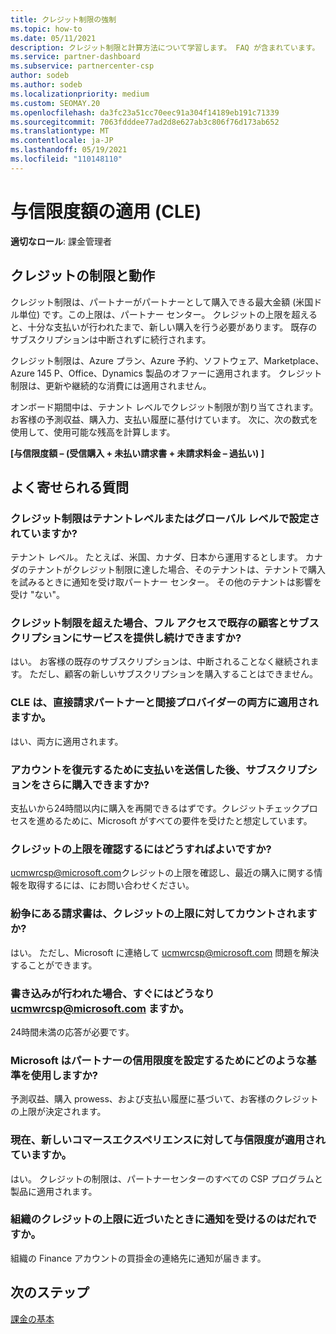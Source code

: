 ```yaml
---
title: クレジット制限の強制
ms.topic: how-to
ms.date: 05/11/2021
description: クレジット制限と計算方法について学習します。 FAQ が含まれています。
ms.service: partner-dashboard
ms.subservice: partnercenter-csp
author: sodeb
ms.author: sodeb
ms.localizationpriority: medium
ms.custom: SEOMAY.20
ms.openlocfilehash: da3fc23a51cc70eec91a304f14189eb191c71339
ms.sourcegitcommit: 7063fdddee77ad2d8e627ab3c806f76d173ab652
ms.translationtype: MT
ms.contentlocale: ja-JP
ms.lasthandoff: 05/19/2021
ms.locfileid: "110148110"
---
```

# <a name="credit-limit-enforcement-cle"></a>与信限度額の適用 (CLE)

**適切なロール**: 課金管理者

## <a name="your-credit-limit-and-how-it-works"></a>クレジットの制限と動作

クレジット制限は、パートナーがパートナーとして購入できる最大金額 (米国ドル単位) です。この上限は、パートナー センター。 クレジットの上限を超えると、十分な支払いが行われたまで、新しい購入を行う必要があります。 既存のサブスクリプションは中断されずに続行されます。

クレジット制限は、Azure プラン、Azure 予約、ソフトウェア、Marketplace、Azure 145 P、Office、Dynamics 製品のオファーに適用されます。 クレジット制限は、更新や継続的な消費には適用されません。

オンボード期間中は、テナント レベルでクレジット制限が割り当てされます。 お客様の予測収益、購入力、支払い履歴に基付けています。 次に、次の数式を使用して、使用可能な残高を計算します。

**[与信限度額 – (受信購入 + 未払い請求書 + 未請求料金 – 過払い) ]**

## <a name="frequently-asked-questions"></a>よく寄せられる質問

### <a name="is-my-credit-limit-set-at-the-tenant-or-global-level"></a>クレジット制限はテナントレベルまたはグローバル レベルで設定されていますか?

テナント レベル。 たとえば、米国、カナダ、日本から運用するとします。 カナダのテナントがクレジット制限に達した場合、そのテナントは、テナントで購入を試みるときに通知を受け取パートナー センター。 その他のテナントは影響を受け "ない"。 

### <a name="if-i-exceed-my-credit-limit-can-i-continue-servicing-existing-customers-and-subscriptions-with-full-access"></a>クレジット制限を超えた場合、フル アクセスで既存の顧客とサブスクリプションにサービスを提供し続けできますか?

はい。 お客様の既存のサブスクリプションは、中断されることなく継続されます。 ただし、顧客の新しいサブスクリプションを購入することはできません。

### <a name="does-cle-apply-to-both-direct-bill-partners-and-indirect-providers"></a>CLE は、直接請求パートナーと間接プロバイダーの両方に適用されますか。

はい、両方に適用されます。

### <a name="after-i-submit-my-payment-to-reinstate-my-account-when-can-i-purchase-more-subscriptions"></a>アカウントを復元するために支払いを送信した後、サブスクリプションをさらに購入できますか? 

支払いから24時間以内に購入を再開できるはずです。クレジットチェックプロセスを進めるために、Microsoft がすべての要件を受けたと想定しています。

### <a name="how-can-i-check-my-credit-limit"></a>クレジットの上限を確認するにはどうすればよいですか?

[ucmwrcsp@microsoft.com](mailto:ucmwrcsp@microsoft.com)クレジットの上限を確認し、最近の購入に関する情報を取得するには、にお問い合わせください。

### <a name="do-invoices-that-are-in-dispute-count-against-the-credit-limit"></a>紛争にある請求書は、クレジットの上限に対してカウントされますか?

はい。 ただし、Microsoft に連絡して [ucmwrcsp@microsoft.com](mailto:ucmwrcsp@microsoft.com) 問題を解決することができます。

### <a name="how-soon-will-i-hear-back-if-i-write-to-ucmwrcspmicrosoftcom"></a>書き込みが行われた場合、すぐにはどうなり ucmwrcsp@microsoft.com ますか。

24時間未満の応答が必要です。 

### <a name="what-criteria-does-microsoft-use-for-setting-a-partners-credit-limit"></a>Microsoft はパートナーの信用限度を設定するためにどのような基準を使用しますか?

予測収益、購入 prowess、および支払い履歴に基づいて、お客様のクレジットの上限が決定されます。

### <a name="is-the-credit-limit-currently-enforced-on-the-new-commerce-experience"></a>現在、新しいコマースエクスペリエンスに対して与信限度が適用されていますか。

はい。 クレジットの制限は、パートナーセンターのすべての CSP プログラムと製品に適用されます。

### <a name="who-will-receive-the-notification-when-my-organization-is-nearing-its-credit-limit"></a>組織のクレジットの上限に近づいたときに通知を受けるのはだれですか。

組織の Finance アカウントの買掛金の連絡先に通知が届きます。

## <a name="next-steps"></a>次のステップ

[課金の基本](./billing-basics.md)
